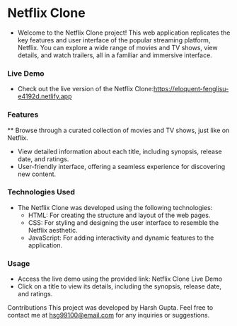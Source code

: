 # Netflix Clone 
* Welcome to the Netflix Clone project! This web application replicates the key features and user interface of the popular streaming platform, Netflix.
  You can explore a wide range of movies and TV shows, view details, and watch trailers, all in a familiar and immersive interface.

### Live Demo
* Check out the live version of the Netflix Clone:https://eloquent-fenglisu-e4192d.netlify.app

### Features
** Browse through a curated collection of movies and TV shows, just like on Netflix.
* View detailed information about each title, including synopsis, release date, and ratings.
* User-friendly interface, offering a seamless experience for discovering new content.

### Technologies Used
* The Netflix Clone was developed using the following technologies:
  * HTML: For creating the structure and layout of the web pages.
  * CSS: For styling and designing the user interface to resemble the Netflix aesthetic.
  * JavaScript: For adding interactivity and dynamic features to the application.
    
### Usage
* Access the live demo using the provided link: Netflix Clone Live Demo
* Click on a title to view its details, including the synopsis, release date, and ratings.

Contributions
This project was developed by Harsh Gupta. Feel free to contact me at hsg99100@email.com for any inquiries or suggestions.

